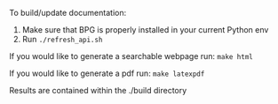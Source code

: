 To build/update documentation:

1. Make sure that BPG is properly installed in your current Python env
2. Run `./refresh_api.sh`

If you would like to generate a searchable webpage run: `make html`

If you would like to generate a pdf run: `make latexpdf`

Results are contained within the ./build directory
